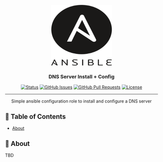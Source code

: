 <p align="center">
  <a href="" rel="noopener">
 <img width=200px height=200px src="/images/ansible.png" alt="Ansible Project"></a>
</p>

<h3 align="center">DNS Server Install + Config</h3>

<div align="center">

[![Status](https://img.shields.io/badge/status-active-success.svg)](https://sykesdev.ca/projects/)
[![GitHub Issues](https://img.shields.io/github/issues/systemfiles/ansible-dns-server-pi.svg)](https://github.com/SystemFiles/ansible-dns-server-pi/issues)
[![GitHub Pull Requests](https://img.shields.io/github/issues-pr/systemfiles/ansible-dns-server-pi.svg)](https://github.com/SystemFiles/ansible-dns-server-pi/issues)
[![License](https://img.shields.io/badge/license-Apache2.0-blue.svg)](/LICENSE)

</div>

---

<p align="center"> Simple ansible configuration role to install and configure a DNS server
    <br> 
</p>

## 📝 Table of Contents

- [About](#about)

## 🧐 About <a name = "about"></a>
TBD
